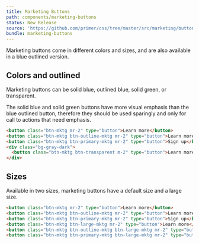 ```yaml
---
title: Marketing Buttons
path: components/marketing-buttons
status: New Release
source: 'https://github.com/primer/css/tree/master/src/marketing/buttons'
bundle: marketing-buttons
---
```



Marketing buttons come in different colors and sizes, and are also available in a blue outlined version.

## Colors and outlined

Marketing buttons can be solid blue, outlined blue, solid green, or transparent.

The solid blue and solid green buttons have more visual emphasis than the blue outlined button, therefore they should be used sparingly and only for call to actions that need emphasis.

```html
<button class="btn-mktg mr-2" type="button">Learn more</button>
<button class="btn-mktg btn-outline-mktg mr-2" type="button">Learn more</button>
<button class="btn-mktg btn-primary-mktg mr-2" type="button">Sign up</button>
<div class="bg-gray-dark">
  <button class="btn-mktg btn-transparent m-2" type="button">Learn more</button>
</div>
```

## Sizes

Available in two sizes, marketing buttons have a default size and a large size.

```html
<button class="btn-mktg mr-2" type="button">Learn more</button>
<button class="btn-mktg btn-outline-mktg mr-2" type="button">Learn more</button>
<button class="btn-mktg btn-primary-mktg mr-2" type="button">Sign up</button>
<button class="btn-mktg btn-large-mktg mr-2" type="button">Learn more</button>
<button class="btn-mktg btn-outline-mktg btn-large-mktg mr-2" type="button">Learn more</button>
<button class="btn-mktg btn-primary-mktg btn-large-mktg mr-2" type="button">Sign up</button>
```

